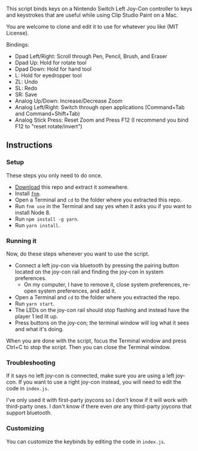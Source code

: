 This script binds keys on a Nintendo Switch Left Joy-Con controller to keys and keystrokes that are useful while using Clip Studio Paint on a Mac.

You are welcome to clone and edit it to use for whatever you like (MIT License).

Bindings:

- Dpad Left/Right: Scroll through Pen, Pencil, Brush, and Eraser
- Dpad Up: Hold for rotate tool
- Dpad Down: Hold for hand tool
- L: Hold for eyedropper tool
- ZL: Undo
- SL: Redo
- SR: Save
- Analog Up/Down: Increase/Decrease Zoom
- Analog Left/Right: Switch through open applications (Command+Tab and Command+Shift+Tab)
- Analog Stick Press: Reset Zoom and Press F12 (I recommend you bind F12 to "reset rotate/invert")

## Instructions

### Setup

These steps you only need to do once.

- [Download](https://github.com/suchipi/clip-studio-paint-joycon/archive/master.zip) this repo and extract it somewhere.
- Install [`fnm`](https://github.com/Schniz/fnm).
- Open a Terminal and `cd` to the folder where you extracted this repo.
- Run `fnm use` in the Terminal and say yes when it asks you if you want to install Node 8.
- Run `npm install -g yarn`.
- Run `yarn install`.

### Running it

Now, do these steps whenever you want to use the script.

- Connect a left joy-con via bluetooth by pressing the pairing button located on the joy-con rail and finding the joy-con in system preferences.
  - On my computer, I have to remove it, close system preferences, re-open system preferences, and add it.
- Open a Terminal and `cd` to the folder where you extracted the repo.
- Run `yarn start`.
- The LEDs on the joy-con rail should stop flashing and instead have the player 1 led lit up.
- Press buttons on the joy-con; the terminal window will log what it sees and what it's doing.

When you are done with the script, focus the Terminal window and press Ctrl+C to stop the script. Then you can close the Terminal window.

### Troubleshooting

If it says no left joy-con is connected, make sure you are using a left joy-con. If you want to use a right joy-con instead, you will need to edit the code in `index.js`.

I've only used it with first-party joycons so I don't know if it will work with third-party ones. I don't know if there even *are* any third-party joycons that support bluetooth.

### Customizing

You can customize the keybinds by editing the code in `index.js`.
